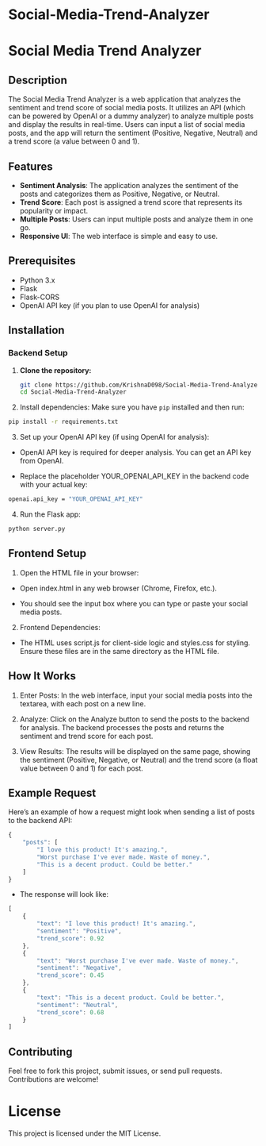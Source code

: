 # Social-Media-Trend-Analyzer

# Social Media Trend Analyzer

## Description

The Social Media Trend Analyzer is a web application that analyzes the sentiment and trend score of social media posts. It utilizes an API (which can be powered by OpenAI or a dummy analyzer) to analyze multiple posts and display the results in real-time. Users can input a list of social media posts, and the app will return the sentiment (Positive, Negative, Neutral) and a trend score (a value between 0 and 1).

## Features

- **Sentiment Analysis**: The application analyzes the sentiment of the posts and categorizes them as Positive, Negative, or Neutral.
- **Trend Score**: Each post is assigned a trend score that represents its popularity or impact.
- **Multiple Posts**: Users can input multiple posts and analyze them in one go.
- **Responsive UI**: The web interface is simple and easy to use.

## Prerequisites

- Python 3.x
- Flask
- Flask-CORS
- OpenAI API key (if you plan to use OpenAI for analysis)

## Installation

### Backend Setup

1. **Clone the repository:**
   ```bash
   git clone https://github.com/KrishnaD098/Social-Media-Trend-Analyzer.git
   cd Social-Media-Trend-Analyzer
   ```

2. Install dependencies: Make sure you have `pip` installed and then run:
```bash
pip install -r requirements.txt
```

3. Set up your OpenAI API key (if using OpenAI for analysis):

* OpenAI API key is required for deeper analysis. You can get an API key from OpenAI.

* Replace the placeholder YOUR_OPENAI_API_KEY in the backend code with your actual key:

```bash
openai.api_key = "YOUR_OPENAI_API_KEY"
```

4. Run the Flask app:

```bash
python server.py
```

## Frontend Setup

1. Open the HTML file in your browser:

* Open index.html in any web browser (Chrome, Firefox, etc.).

* You should see the input box where you can type or paste your social media posts.

2. Frontend Dependencies:

* The HTML uses script.js for client-side logic and styles.css for styling. Ensure these files are in the same directory as the HTML file.

## How It Works
1. Enter Posts: In the web interface, input your social media posts into the textarea, with each post on a new line.

2. Analyze: Click on the Analyze button to send the posts to the backend for analysis. The backend processes the posts and returns the sentiment and trend score for each post.

3. View Results: The results will be displayed on the same page, showing the sentiment (Positive, Negative, or Neutral) and the trend score (a float value between 0 and 1) for each post.

## Example Request
Here’s an example of how a request might look when sending a list of posts to the backend API:
```typescript
{
    "posts": [
        "I love this product! It's amazing.",
        "Worst purchase I've ever made. Waste of money.",
        "This is a decent product. Could be better."
    ]
}
```
* The response will look like:

```typescript
[
    {
        "text": "I love this product! It's amazing.",
        "sentiment": "Positive",
        "trend_score": 0.92
    },
    {
        "text": "Worst purchase I've ever made. Waste of money.",
        "sentiment": "Negative",
        "trend_score": 0.45
    },
    {
        "text": "This is a decent product. Could be better.",
        "sentiment": "Neutral",
        "trend_score": 0.68
    }
]
```

## Contributing
Feel free to fork this project, submit issues, or send pull requests. Contributions are welcome!

# License
This project is licensed under the MIT License.